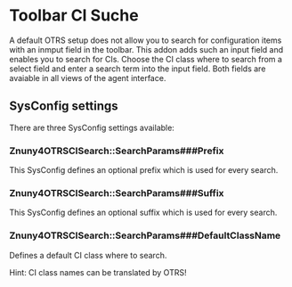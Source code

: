 # Toolbar CI Suche

A default OTRS setup does not allow you to search for configuration items with an inmput field in the toolbar.
This addon adds such an input field and enables you to search for CIs. Choose the CI class where to search from a select field and enter a search term into the input field. Both fields are avaiable in all views of the agent interface.

## SysConfig settings

There are three SysConfig settings available:

### Znuny4OTRSCISearch::SearchParams###Prefix

This SysConfig defines an optional prefix which is used for every search.

### Znuny4OTRSCISearch::SearchParams###Suffix

This SysConfig defines an optional suffix which is used for every search.

### Znuny4OTRSCISearch::SearchParams###DefaultClassName

Defines a default CI class where to search.

Hint: CI class names can be translated by OTRS!
